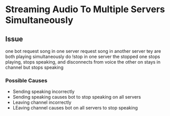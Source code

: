 # Streaming Audio To Multiple Servers Simultaneously

## Issue

one bot
request song in one server
request song in another server
tey are both playing simultaneously
do !stop in one server
the stopped one stops playing, stops speaking, and disconnects from voice
the other on stays in channel but stops speaking

### Possible Causes

- Sending speaking incorrectly
- Sending speaking causes bot to stop speaking on all servers
- Leaving channel incorrectly
- LEaving channel causes bot on all servers to stop speaking
